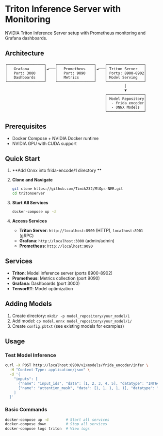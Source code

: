 # Triton Inference Server with Monitoring

NVIDIA Triton Inference Server setup with Prometheus monitoring and Grafana dashboards.

## Architecture

```
┌─────────────────┐    ┌─────────────────┐    ┌─────────────────┐
│   Grafana       │◄───┤   Prometheus    │◄───┤ Triton Server   │
│   Port: 3000    │    │   Port: 9090    │    │ Ports: 8900-8902│
│   Dashboards    │    │   Metrics       │    │ Model Serving   │
└─────────────────┘    └─────────────────┘    └─────────────────┘
                                                       │
                                                       ▼
                                              ┌─────────────────┐
                                              │ Model Repository│
                                              │  - frida_encoder│
                                              │  - ONNX Models  │
                                              └─────────────────┘
```

## Prerequisites
- Docker Compose + NVIDIA Docker runtime
- NVIDIA GPU with CUDA support

## Quick Start

1. **Add Onnx into frida-encode/1 directory **
2. **Clone and Navigate**
   ```bash
   git clone https://github.com/Timik232/MlOps-NER.git
   cd tritonserver
   ```

3. **Start All Services**
   ```bash
   docker-compose up -d
   ```

4. **Access Services**
   - **Triton Server**: `http://localhost:8900` (HTTP), `localhost:8901` (gRPC)
   - **Grafana**: `http://localhost:3000` (admin/admin)
   - **Prometheus**: `http://localhost:9090`

## Services
- **Triton**: Model inference server (ports 8900-8902)
- **Prometheus**: Metrics collection (port 9090)
- **Grafana**: Dashboards (port 3000)
- **TensorRT**: Model optimization


## Adding Models

1. Create directory: `mkdir -p model_repository/your_model/1`
2. Add model: `cp model.onnx model_repository/your_model/1/`
3. Create `config.pbtxt` (see existing models for examples)

## Usage

### Test Model Inference
```bash
curl -X POST http://localhost:8900/v2/models/frida_encoder/infer \
  -H "Content-Type: application/json" \
  -d '{
    "inputs": [
      {"name": "input_ids", "data": [1, 2, 3, 4, 5], "datatype": "INT64", "shape": [1, 5]},
      {"name": "attention_mask", "data": [1, 1, 1, 1, 1], "datatype": "INT64", "shape": [1, 5]}
    ]
  }'
```

### Basic Commands
```bash
docker-compose up -d        # Start all services
docker-compose down         # Stop all services
docker-compose logs triton  # View logs
```
